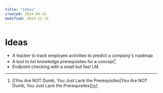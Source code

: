 ```yaml
---
title: "Ideas"
created: 2024-04-14
modified: 2024-11-14
---
```


# Ideas

- A tracker to track employee activities to predict a company's roadmap
- A tool to list knowledge prerequisites for a concept[^1].
- Endpoint checking with a small but fast LM.

[^1]: [[You Are NOT Dumb, You Just Lack the Prerequisites|You Are NOT Dumb, You Just Lack the Prerequisites]]